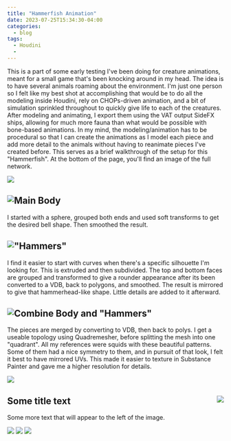 ```yaml
---
title: "Hammerfish Animation"
date: 2023-07-25T15:34:30-04:00
categories:
  - blog
tags:
  - Houdini
  - 
---
```


This is a part of some early testing I've been doing for creature animations, meant for a small game that's been knocking around in my head. The idea is to have several animals roaming about the environment. I'm just one person so I felt like my best shot at accomplishing that would be to do all the modeling inside Houdini, rely on CHOPs-driven animation, and a bit of simulation sprinkled throughout to quickly give life to each of the creatures. After modeling and animating, I export them using the VAT output SideFX ships, allowing for much more fauna than what would be possible with bone-based animations. In my mind, the modeling/animation has to be procedural so that I can create the animations as I model each piece and add more detail to the animals without having to reanimate pieces I've created before. This serves as a brief walkthrough of the setup for this "Hammerfish". At the bottom of the page, you'll find an image of the full network.


<img src="https://bakedveg.github.io/portfolio/assets/gif/HammerfishAnimLoopAlpha.gif">



<div style="clear: both;">
  <div style="float: left; margin-left 1em;">
    <img src="https://bakedveg.github.io/portfolio/assets/gif/HammerfishAnimTopAlpha.gif">
  </div>
  <div>
    <h2>Main Body</h2>
    <p>I started with a sphere, grouped both ends and used soft transforms to get the desired bell shape. Then smoothed the result.</p>
  </div>
</div>



<div style="clear: both;">
  <div style="float: left; margin-left 1em;">
    <img src="https://bakedveg.github.io/portfolio/assets/gif/BodyCreationWalkthroughAlpha.gif">
  </div>
  <div>
    <h2>"Hammers"</h2>
    <p>I find it easier to start with curves when there's a specific silhouette I'm looking for. This is extruded and then subdivided. The top and bottom faces are grouped and transformed to give a rounder appearance after its been converted to a VDB, back to polygons, and smoothed. The result is mirrored to give that hammerhead-like shape. Little details are added to it afterward. </p>
  </div>
</div>



<div style="clear: both;">
  <div style="float: left; margin-left 1em;">
    <img src="https://bakedveg.github.io/portfolio/assets/gif/HammerCreationWalkthroughAlpha.gif">
  </div>
  <div>
    <h2>Combine Body and "Hammers"</h2>
    <p>The pieces are merged by converting to VDB, then back to polys. I get a useable topology using Quadremesher, before splitting the mesh into one "quadrant". All my references were squids with these beautiful patterns. Some of them had a nice symmetry to them, and in pursuit of that look, I felt it best to have mirrored UVs. This made it easier to texture in Substance Painter and gave me a higher resolution for details.   </p>
  </div>
</div>

<img src="https://bakedveg.github.io/portfolio/assets/gif/CombinationWalkthroughAlpha.gif">


<div style="clear: both;">
  <div style="float: right; margin-right 1em;">
    <img src="https://bakedveg.github.io/portfolio/assets/gif/VellumTentacleWalkthroughAlpha.gif">
  </div>
  <div>
    <h2>Some title text</h2>
    <p>Some more text that will appear to the left of the image.</p>
  </div>
</div>


<img src="https://bakedveg.github.io/portfolio/assets/images/FinalAssembly.png">

<img src="https://bakedveg.github.io/portfolio/assets/images/FinalTextured.png">

<img src="https://bakedveg.github.io/portfolio/assets/images/HoudiniHammerfishGeoNetwork.png">
